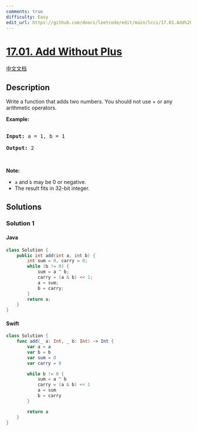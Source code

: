 ```yaml
---
comments: true
difficulty: Easy
edit_url: https://github.com/doocs/leetcode/edit/main/lcci/17.01.Add%20Without%20Plus/README_EN.md
---
```


<!-- problem:start -->

# [17.01. Add Without Plus](https://leetcode.cn/problems/add-without-plus-lcci)

[中文文档](/lcci/17.01.Add%20Without%20Plus/README.md)

## Description

<!-- description:start -->

<p>Write a function that adds two numbers. You should not use + or any arithmetic operators.</p>

<p><strong>Example:</strong></p>

<pre>

<strong>Input:</strong> a = 1, b = 1

<strong>Output:</strong> 2</pre>

<p>&nbsp;</p>

<p><strong>Note: </strong></p>

<ul>
	<li><code>a</code>&nbsp;and&nbsp;<code>b</code>&nbsp;may be 0 or negative.</li>
	<li>The result fits in 32-bit integer.</li>
</ul>

<!-- description:end -->

## Solutions

<!-- solution:start -->

### Solution 1

<!-- tabs:start -->

#### Java

```java
class Solution {
    public int add(int a, int b) {
        int sum = 0, carry = 0;
        while (b != 0) {
            sum = a ^ b;
            carry = (a & b) << 1;
            a = sum;
            b = carry;
        }
        return a;
    }
}
```

#### Swift

```swift
class Solution {
    func add(_ a: Int, _ b: Int) -> Int {
        var a = a
        var b = b
        var sum = 0
        var carry = 0

        while b != 0 {
            sum = a ^ b
            carry = (a & b) << 1
            a = sum
            b = carry
        }

        return a
    }
}
```

<!-- tabs:end -->

<!-- solution:end -->

<!-- problem:end -->
